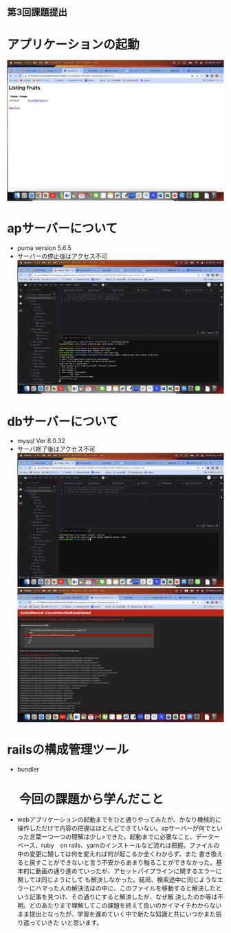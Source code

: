 ## 第3回課題提出

# アプリケーションの起動
![kidou](./image/app.png)


# apサーバーについて
- puma version 5.6.5
- サーバーの停止後はアクセス不可
![ap](./image/puma-ap-sv.png)


# dbサーバーについて
- mysql Ver 8.0.32
- サーバ終了後はアクセス不可
![db](./image/mysqldb.png)
![miss](./image/sql-err.png)


# railsの構成管理ツール

- bundler

# 　今回の課題から学んだこと 
- webアプリケーションの起動までをひと通りやってみたが、かなり機械的に操作しただけで内容の把握はほとんどできていない。apサーバーが何でといった言葉一つ一つの理解は少し>できた。起動までに必要なこと、データーベース、ruby　on rails、yarnのインストールなど流れは把握。ファイルの中の変更に関しては何を変えれば何が起こるか全くわからず、また
書き換えると戻すことができないと言う不安からあまり触ることができなかった。基本的に動画の通り進めていったが、アセットパイプラインに関するエラーに関しては同じようにして
も解決しなかった。結局、検索途中に同じようなエラーにハマった人の解決法ほの中に、このファイルを移動すると解決したという記事を見つけ、その通りにすると解決したが、なぜ解
決したのか等は不明。どのあたりまで理解してこの課題を終えて良いのかイマイチわからないまま提出となったが、学習を進めていく中で新たな知識と共にいつかまた振り返っていきた
いと思います。






